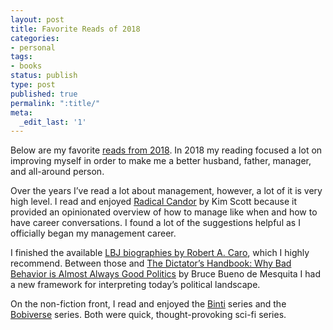 ```yaml
---
layout: post
title: Favorite Reads of 2018
categories:
- personal
tags:
- books
status: publish
type: post
published: true
permalink: ":title/"
meta:
  _edit_last: '1'
---
```


<p>Below are my favorite <a href="http://web.archive.org/web/20210120073302/https://www.goodreads.com/user_challenges/10936110">reads from 2018</a>. In 2018 my reading focused a lot on improving myself in order to make me a better husband, father, manager, and all-around person.</p>

<p>Over the years I’ve read a lot about management, however, a lot of it is very high level. I read and enjoyed <a href="http://web.archive.org/web/20210120073302/https://www.radicalcandor.com/">Radical Candor</a> by Kim Scott because it provided an opinionated overview of how to manage like when and how to have career conversations. I found a lot of the suggestions helpful as I officially began my management career.</p>

<p>I finished the available <a href="http://web.archive.org/web/20210120073302/https://en.wikipedia.org/wiki/The_Years_of_Lyndon_Johnson">LBJ biographies by Robert A. Caro</a>, which I highly recommend. Between those and <a href="http://web.archive.org/web/20210120073302/https://en.wikipedia.org/wiki/The_Dictator%27s_Handbook">The Dictator’s Handbook: Why Bad Behavior is Almost Always Good Politics</a> by Bruce Bueno de Mesquita I had a new framework for interpreting today’s political landscape.</p>

<p>On the non-fiction front, I read and enjoyed the <a href="http://web.archive.org/web/20210120073302/http://nnedi.com/books/binti.html">Binti</a> series and the <a href="http://web.archive.org/web/20210120073302/https://www.goodreads.com/series/192752-bobiverse">Bobiverse</a> series. Both were quick, thought-provoking sci-fi series.</p>